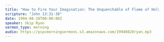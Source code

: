 ```yaml
---
title: "How to Fire Your Imagination: The Unquenchable of Flame of Holy Fellowship"
scripture: "John 13:31-38"
date: 1994-08-28T00:00:00Z
speaker: Skip Ryan
sermon_type: morning
audio: https://pcpcmorningsermons.s3.amazonaws.com/19940828ryan.mp3 
---
```



